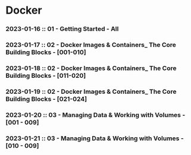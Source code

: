 # Docker

### 2023-01-16 :: 01 - Getting Started - All
  
### 2023-01-17 :: 02 - Docker Images & Containers_ The Core Building Blocks - [001-010]
  
### 2023-01-18 :: 02 - Docker Images & Containers_ The Core Building Blocks - [011-020]

### 2023-01-19 :: 02 - Docker Images & Containers_ The Core Building Blocks - [021-024]

### 2023-01-20 :: 03 - Managing Data & Working with Volumes - [001 - 009]


### 2023-01-21 :: 03 - Managing Data & Working with Volumes - [010 - 009]
